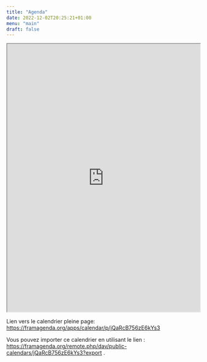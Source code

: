 ```yaml
---
title: "Agenda"
date: 2022-12-02T20:25:21+01:00
menu: "main"
draft: false
---
```


<iframe width="100%" height="700em" src="https://framagenda.org/apps/calendar/embed/jQaRcB756zE6kYs3"></iframe>

Lien vers le calendrier pleine page: https://framagenda.org/apps/calendar/p/jQaRcB756zE6kYs3

Vous pouvez importer ce calendrier en utilisant le lien : https://framagenda.org/remote.php/dav/public-calendars/jQaRcB756zE6kYs3?export .
